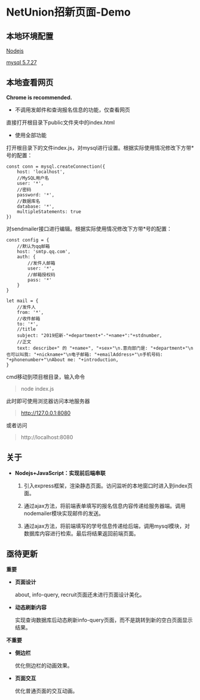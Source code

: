 # NetUnion招新页面-Demo

## 本地环境配置

[Nodejs](http://nodejs.cn/)

[mysql 5.7.27](https://dev.mysql.com/downloads/windows/installer/5.7.html)

## 本地查看网页

**Chrome is recommended.**

+ 不调用发邮件和查询报名信息的功能，仅查看网页

直接打开根目录下public文件夹中的index.html

+ 使用全部功能

打开根目录下的文件index.js，对mysql进行设置。根据实际使用情况修改下方带\*号的配置：
    
    const conn = mysql.createConnection({
        host: 'localhost',
        //MySQL用户名
        user: '*',
        //密码
        password: '*',
        //数据库名
        database: '*',
        multipleStatements: true
    })


对sendmailer接口进行编辑。根据实际使用情况修改下方带\*号的配置：
    
    const config = {
        //默认为qq邮箱
        host: 'smtp.qq.com',
        auth: {
            //发件人邮箱
            user: '*', 
            //邮箱授权码
            pass: '*'  
        }
    }

    let mail = {
        //发件人
        from: '*',
        //收件邮箱
        to: '*',
        //title
        subject: "2019招新-"+department+"-"+name+":"+stdnumber,
        //正文
        text: describe+" 的 "+name+", "+sex+"\n.意向部门是: "+department+"\n也可以叫我: "+nickname+"\n电子邮箱: "+emailAddress+"\n手机号码: "+phonenumber+"\nAbout me: "+introduction,
    }

cmd移动到项目根目录，输入命令

> node index.js

此时即可使用浏览器访问本地服务器

> http://127.0.0.1:8080

或者访问
> http://localhost:8080

## 关于

+ **Nodejs+JavaScript：实现前后端串联**

    1. 引入express框架，渲染静态页面。访问监听的本地窗口时进入到index页面。

    2. 通过ajax方法，将前端表单填写的报名信息内容传递给服务器端。调用nodemailer模块实现邮件的发送。

    3. 通过ajax方法，将前端填写的学号信息传递给后端，调用mysql模块，对数据库内容进行检索。最后将结果返回前端页面。

## 亟待更新

**重要**

+ **页面设计**

    about, info-query, recruit页面还未进行页面设计美化。

+ **动态刷新内容**

    实现查询数据库后动态刷新info-query页面，而不是跳转到新的空白页面显示结果。

**不重要**

+ **侧边栏**

    优化侧边栏的动画效果。

+ **页面交互**

    优化普通页面的交互动画。